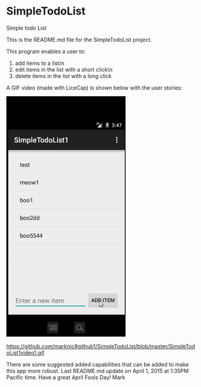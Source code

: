 # SimpleTodoList
Simple todo List

This is the README.md file for the SimpleTodoList project.

This program enables a user to:

 1. add items to a list/n
 2. edit items in the list with a short click\n
 3. delete items in the list with a long click

A GIF video (made with LiceCap) is shown below with the user stories:

![My Video Walkthrough](SimpleTodoList1video1.gif)

https://github.com/marknic8github1/SimpleTodoList/blob/master/SimpleTodoList1video1.gif

There are some suggested added capabilities that can be added to make this app more robust.
Last README.md update on April 1, 2015 at 1:35PM Pacific time.
Have a great April Fools Day!
Mark
